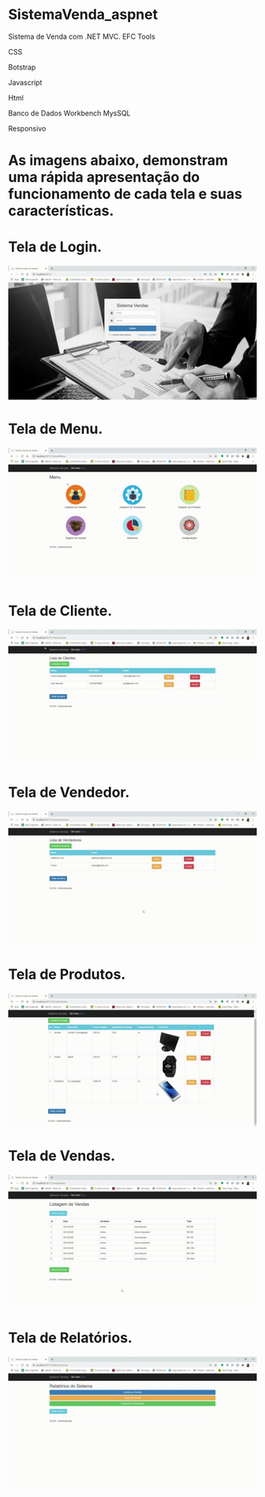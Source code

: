 # SistemaVenda_aspnet
Sistema de Venda com .NET MVC.
EFC Tools

CSS

Botstrap

Javascript

Html

Banco de Dados Workbench MysSQL

Responsivo


# As imagens abaixo, demonstram uma rápida apresentação do funcionamento de cada tela e suas características.

# Tela de Login.
![Login](https://github.com/CarlosAlexFO/SistemaVenda_aspnet/blob/master/Login.gif)



# Tela de Menu.
![Menu](https://github.com/CarlosAlexFO/SistemaVenda_aspnet/blob/master/Menu.gif)



# Tela de Cliente.
![TelaCliente](https://github.com/CarlosAlexFO/SistemaVenda_aspnet/blob/master/TelaCliente.gif)



# Tela de Vendedor.
![TelaVendedor](https://github.com/CarlosAlexFO/SistemaVenda_aspnet/blob/master/TelaVendedor.gif)



# Tela de Produtos.
![TelaProdutos](https://github.com/CarlosAlexFO/SistemaVenda_aspnet/blob/master/TelaProdutos.gif)



# Tela de Vendas.
![TelaVendas](https://github.com/CarlosAlexFO/SistemaVenda_aspnet/blob/master/TelaVendas.gif)




# Tela de Relatórios.
![TelaRelatorio](https://github.com/CarlosAlexFO/SistemaVenda_aspnet/blob/master/TelaRelatorio.gif)



